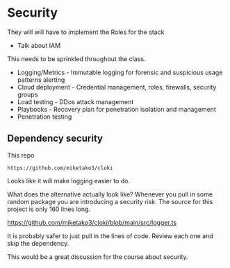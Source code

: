# Security

They will will have to implement the Roles for the stack

- Talk about IAM

This needs to be sprinkled throughout the class.

- Logging/Metrics - Immutable logging for forensic and suspicious usage patterns alerting
- Cloud deployment - Credential management, roles, firewalls, security groups
- Load testing - DDos attack management
- Playbooks - Recovery plan for penetration isolation and management
- Penetration testing

## Dependency security

This repo

```
https://github.com/miketako3/cloki
```

Looks like it will make logging easier to do.

What does the alternative actually look like? Whenever you pull in some random package you are introducing a security risk. The source for this project is only 160 lines long.

https://github.com/miketako3/cloki/blob/main/src/logger.ts

It is probably safer to just pull in the lines of code. Review each one and skip the dependency.

This would be a great discussion for the course about security.
